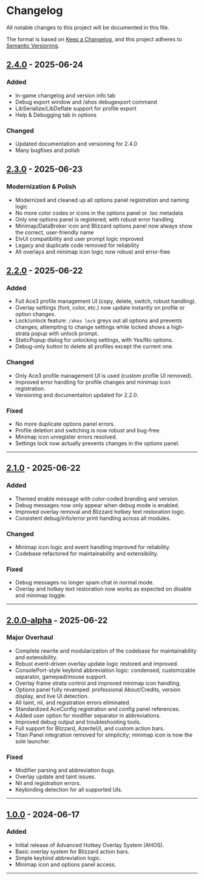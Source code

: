 # Changelog

All notable changes to this project will be documented in this file.

The format is based on [Keep a Changelog](https://keepachangelog.com/en/1.0.0/), and this project adheres to [Semantic Versioning](https://semver.org/spec/v2.0.0.html).

## [2.4.0] - 2025-06-24

### Added
- In-game changelog and version info tab
- Debug export window and /ahos debugexport command
- LibSerialize/LibDeflate support for profile export
- Help & Debugging tab in options

### Changed
- Updated documentation and versioning for 2.4.0
- Many bugfixes and polish

## [2.3.0] - 2025-06-23

### Modernization & Polish
- Modernized and cleaned up all options panel registration and naming logic
- No more color codes or icons in the options panel or .toc metadata
- Only one options panel is registered, with robust error handling
- Minimap/DataBroker icon and Blizzard options panel now always show the correct, user-friendly name
- ElvUI compatibility and user prompt logic improved
- Legacy and duplicate code removed for reliability
- All overlays and minimap icon logic now robust and error-free

## [2.2.0] - 2025-06-22

### Added

- Full Ace3 profile management UI (copy, delete, switch, robust handling).
- Overlay settings (font, color, etc.) now update instantly on profile or option changes.
- Lock/unlock feature: `/ahos lock` greys out all options and prevents changes; attempting to change settings while locked shows a high-strata popup with unlock prompt.
- StaticPopup dialog for unlocking settings, with Yes/No options.
- Debug-only button to delete all profiles except the current one.

### Changed

- Only Ace3 profile management UI is used (custom profile UI removed).
- Improved error handling for profile changes and minimap icon registration.
- Versioning and documentation updated for 2.2.0.

### Fixed

- No more duplicate options panel errors.
- Profile deletion and switching is now robust and bug-free.
- Minimap icon unregister errors resolved.
- Settings lock now actually prevents changes in the options panel.

---

## [2.1.0] - 2025-06-22

### Added

- Themed enable message with color-coded branding and version.
- Debug messages now only appear when debug mode is enabled.
- Improved overlay removal and Blizzard hotkey text restoration logic.
- Consistent debug/info/error print handling across all modules.

### Changed

- Minimap icon logic and event handling improved for reliability.
- Codebase refactored for maintainability and extensibility.

### Fixed

- Debug messages no longer spam chat in normal mode.
- Overlay and hotkey text restoration now works as expected on disable and minimap toggle.

---

## [2.0.0-alpha] - 2025-06-22

### Major Overhaul

- Complete rewrite and modularization of the codebase for maintainability and extensibility.
- Robust event-driven overlay update logic restored and improved.
- ConsolePort-style keybind abbreviation logic: condensed, customizable separator, gamepad/mouse support.
- Overlay frame strata control and improved minimap icon handling.
- Options panel fully revamped: professional About/Credits, version display, and live UI detection.
- All taint, nil, and registration errors eliminated.
- Standardized AceConfig registration and config panel references.
- Added user option for modifier separator in abbreviations.
- Improved debug output and troubleshooting tools.
- Full support for Blizzard, AzeriteUI, and custom action bars.
- Titan Panel integration removed for simplicity; minimap icon is now the sole launcher.

### Fixed

- Modifier parsing and abbreviation bugs.
- Overlay update and taint issues.
- Nil and registration errors.
- Keybinding detection for all supported UIs.

---

## [1.0.0] - 2024-06-17

### Added

- Initial release of Advanced Hotkey Overlay System (AHOS).
- Basic overlay system for Blizzard action bars.
- Simple keybind abbreviation logic.
- Minimap icon and options panel access.

---

[2.4.0]: https://github.com/JuNNeZ/AdvancedHotkeyOverlaySystem/releases/tag/v2.4.0
[2.3.0]: https://github.com/JuNNeZ/AdvancedHotkeyOverlaySystem/releases/tag/v2.3.0
[2.2.0]: https://github.com/JuNNeZ/AdvancedHotkeyOverlaySystem/releases/tag/v2.2.0
[2.1.0]: https://github.com/JuNNeZ/AdvancedHotkeyOverlaySystem/releases/tag/v2.1.0
[2.0.0-alpha]: #
[1.0.0]: #
